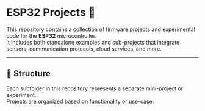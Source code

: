 # ESP32 Projects 🚀

This repository contains a collection of firmware projects and experimental code for the **ESP32** microcontroller.  
It includes both standalone examples and sub-projects that integrate sensors, communication protocols, cloud services, and more.

---

## 📂 Structure

Each subfolder in this repository represents a separate mini-project or experiment.  
Projects are organized based on functionality or use-case.

